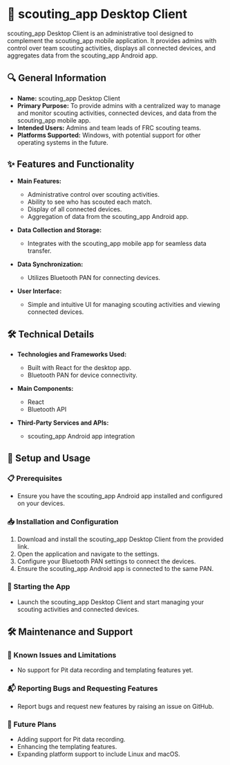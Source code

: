 # 🚀 scouting_app Desktop Client

scouting_app Desktop Client is an administrative tool designed to complement the scouting_app mobile application. It provides admins with control over team scouting activities, displays all connected devices, and aggregates data from the scouting_app Android app.

## 🔍 General Information

- **Name:** scouting_app Desktop Client
- **Primary Purpose:** To provide admins with a centralized way to manage and monitor scouting activities, connected devices, and data from the scouting_app mobile app.
- **Intended Users:** Admins and team leads of FRC scouting teams.
- **Platforms Supported:** Windows, with potential support for other operating systems in the future.

## ✨ Features and Functionality

- **Main Features:**
  - Administrative control over scouting activities.
  - Ability to see who has scouted each match.
  - Display of all connected devices.
  - Aggregation of data from the scouting_app Android app.

- **Data Collection and Storage:**
  - Integrates with the scouting_app mobile app for seamless data transfer.

- **Data Synchronization:**
  - Utilizes Bluetooth PAN for connecting devices.

- **User Interface:**
  - Simple and intuitive UI for managing scouting activities and viewing connected devices.

## 🛠️ Technical Details

- **Technologies and Frameworks Used:**
  - Built with React for the desktop app.
  - Bluetooth PAN for device connectivity.

- **Main Components:**
  - React
  - Bluetooth API

- **Third-Party Services and APIs:**
  - scouting_app Android app integration

## 🚀 Setup and Usage

### 📋 Prerequisites

- Ensure you have the scouting_app Android app installed and configured on your devices.

### 📥 Installation and Configuration

1. Download and install the scouting_app Desktop Client from the provided link.
2. Open the application and navigate to the settings.
3. Configure your Bluetooth PAN settings to connect the devices.
4. Ensure the scouting_app Android app is connected to the same PAN.

### 🚀 Starting the App

- Launch the scouting_app Desktop Client and start managing your scouting activities and connected devices.

## 🛠️ Maintenance and Support

### 🐛 Known Issues and Limitations

- No support for Pit data recording and templating features yet.

### 📬 Reporting Bugs and Requesting Features

- Report bugs and request new features by raising an issue on GitHub.

### 🔮 Future Plans

- Adding support for Pit data recording.
- Enhancing the templating features.
- Expanding platform support to include Linux and macOS.
